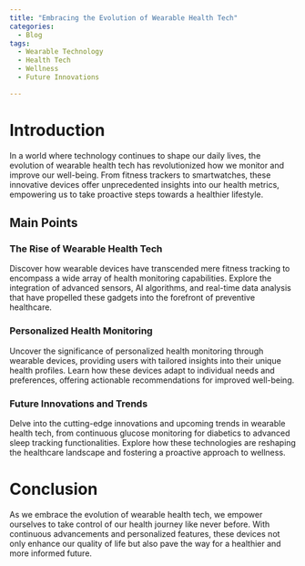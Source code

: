```yaml
---
title: "Embracing the Evolution of Wearable Health Tech"
categories:
  - Blog
tags:
  - Wearable Technology
  - Health Tech
  - Wellness
  - Future Innovations

---
```


# Introduction
In a world where technology continues to shape our daily lives, the evolution of wearable health tech has revolutionized how we monitor and improve our well-being. From fitness trackers to smartwatches, these innovative devices offer unprecedented insights into our health metrics, empowering us to take proactive steps towards a healthier lifestyle.

## Main Points
### The Rise of Wearable Health Tech
Discover how wearable devices have transcended mere fitness tracking to encompass a wide array of health monitoring capabilities. Explore the integration of advanced sensors, AI algorithms, and real-time data analysis that have propelled these gadgets into the forefront of preventive healthcare.

### Personalized Health Monitoring
Uncover the significance of personalized health monitoring through wearable devices, providing users with tailored insights into their unique health profiles. Learn how these devices adapt to individual needs and preferences, offering actionable recommendations for improved well-being.

### Future Innovations and Trends
Delve into the cutting-edge innovations and upcoming trends in wearable health tech, from continuous glucose monitoring for diabetics to advanced sleep tracking functionalities. Explore how these technologies are reshaping the healthcare landscape and fostering a proactive approach to wellness.

# Conclusion
As we embrace the evolution of wearable health tech, we empower ourselves to take control of our health journey like never before. With continuous advancements and personalized features, these devices not only enhance our quality of life but also pave the way for a healthier and more informed future.